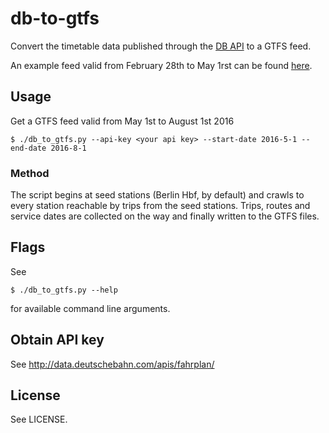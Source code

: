 # db-to-gtfs

Convert the timetable data published through the [DB API](http://data.deutschebahn.com/apis/fahrplan/) to a GTFS feed.

An example feed valid from February 28th to May 1rst can be found [here](http://patrickbrosi.de/de/projects/dbgtfs).

## Usage

Get a GTFS feed valid from May 1st to August 1st 2016

    $ ./db_to_gtfs.py --api-key <your api key> --start-date 2016-5-1 --end-date 2016-8-1

### Method

The script begins at seed stations (Berlin Hbf, by default) and crawls to every station reachable by trips from the seed stations. Trips, routes and service dates are collected on the way and finally written to the GTFS files.
    
## Flags
See

    $ ./db_to_gtfs.py --help
    
for available command line arguments.

## Obtain API key

See http://data.deutschebahn.com/apis/fahrplan/

## License

See LICENSE.
